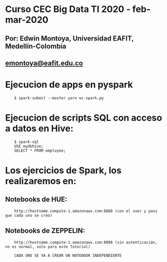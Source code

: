 # Curso CEC Big Data TI 2020 - feb-mar-2020
## Por: Edwin Montoya, Universidad EAFIT, Medellín-Colombia
## emontoya@eafit.edu.co


# Ejecucion de apps en pyspark

        $ spark-submit --master yarn wc-spark.py

# Ejecucion de scripts SQL con acceso a datos en Hive:

        $ spark-sql
        USE mydbhive;
        SELECT * FROM employee;

# Los ejercicios de Spark, los realizaremos en:

## Notebooks de HUE:

        http://hostname.compute-1.amazonaws.com:8888 (con el user y pass que cada uno se creo)

## Notebooks de ZEPPELIN:

        http://hostname.compute-1.amazonaws.com:8890 (sin autenticación, no es normal, solo para este Tutorial)

        CADA UNO SE VA A CREAR UN NOTEBOOK INDEPENDIENTE

        



